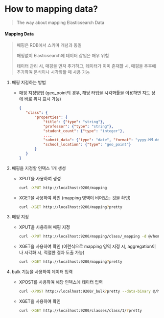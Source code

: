 # How to mapping data?
> The way about mapping Elasticsearch Data

#### Mapping Data

> 매핑은 RDB에서 스키마 개념과 동일
>
> 매핑없이 Elasticsearch에 데이터 삽입은 매우 위험
>
> 데이터 관리 시, 매핑을 먼저 추가하고, 데이터가 이미 존재할 시, 매핑을 추후에 추가하여 분석이나 시각화할 때 사용 가능

1. 매핑 지정하는 방법

   - 매핑 지정방법 (geo_point의 경우, 해당 타입을 시각화툴을 이용하면 지도 상에 바로 위치 표시 가능)

     ```json
     {
     	"class": {
     		"properties": {
     			"title": {"type": "string"},
     			"professor": {"type": "string"},
     			"student_count": {"type": "integer"},
     			...,
     			"submit_data": {"type": "date", "format": "yyyy-MM-dd"},
     			"school_location": {"type": "geo_point"}
     		}
     	}
     }
     ```
     

   

2. 매핑을 지정할 인덱스 1개 생성

   - XPUT을 사용하여 생성

     ```bash
     curl -XPUT http://localhost:9200/mapping
     ```
     
   - XGET을 사용하여 확인 (mapping 영역이 비어있는 것을 확인)

     ```bash
     curl -XGET http://localhost:9200/mapping?pretty
     ```
     



3. 매핑 지정

   - XPUT을 사용하여 매핑 지정

     ```bash
     curl -XPUT http://localhost:9200/mapping/class/_mapping -d @/home/elasticsSearch/test/mappingTest.json
     ```

   - XGET을 사용하여 확인 (이런식으로 mapping 영역 지정 시, aggregation이나 시각화 시, 적절한 결과 도출 가능)

     ```bash
     curl -XGET http://localhost:9200/mapping?pretty
     ```

     

4. bulk 기능을 사용하여 데이터 입력

   - XPOST를  사용하여 해당 인덱스에 데이터 입력

     ```bash
     curl -XPOST http://localhost:9200/_bulk?pretty --data-binary @/home/elasticSearch/test/bulk.json
     ```

   - XGET을 사용하여 확인

     ```bash
     curl -XGET http://localhost:9200/classes/class/1/?pretty
     ```

     